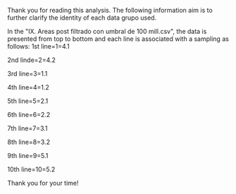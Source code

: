 Thank you for reading this analysis. The following information aim is to further clarify the identity of each data grupo used.

In the "IX. Areas post filtrado con umbral de 100 mill.csv", the data is presented from top to bottom and each line is associated with a sampling as follows: 
1st line=1=4.1

2nd linde=2=4.2

3rd line=3=1.1

4th line=4=1.2

5th line=5=2.1

6th line=6=2.2

7th line=7=3.1

8th line=8=3.2

9th line=9=5.1

10th line=10=5.2

Thank you for your time!
